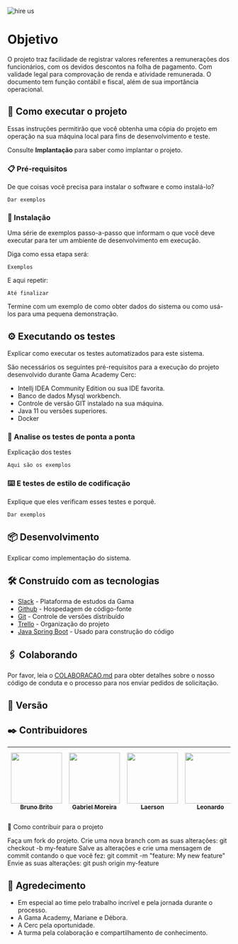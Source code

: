 ![hire us](https://www.softelevation.com/wp-content/uploads/2021/05/Untitled-design-18-2.png)

# Objetivo

O projeto traz facilidade de registrar valores referentes a remunerações dos funcionários, com os devidos descontos na folha de pagamento. Com validade legal para comprovação de renda e atividade remunerada. O documento tem função contábil e fiscal, além de sua importância operacional.

## 🚀  Como executar o projeto

Essas instruções permitirão que você obtenha uma cópia do projeto em operação na sua máquina local para fins de desenvolvimento e teste.

Consulte **Implantação** para saber como implantar o projeto.

### 📋 Pré-requisitos

De que coisas você precisa para instalar o software e como instalá-lo?

```
Dar exemplos
```

### 🔧 Instalação

Uma série de exemplos passo-a-passo que informam o que você deve executar para ter um ambiente de desenvolvimento em execução.

Diga como essa etapa será:

```
Exemplos
```

E aqui repetir:

```
Até finalizar
```
Termine com um exemplo de como obter dados do sistema ou como usá-los para uma pequena demonstração.

## ⚙️ Executando os testes

Explicar como executar os testes automatizados para este sistema.

São necessários os seguintes pré-requisitos para a execução do projeto desenvolvido durante Gama Academy Cerc:

* Intellj IDEA Community Edition ou sua IDE favorita.
* Banco de dados Mysql workbench.
* Controle de versão GIT instalado na sua máquina.
* Java 11 ou versões superiores.
* Docker

### 🔩 Analise os testes de ponta a ponta

Explicação dos testes

```
Aqui são os exemplos
```

### ⌨️ E testes de estilo de codificação

Explique que eles verificam esses testes e porquê.

```
Dar exemplos
```

## 📦 Desenvolvimento

Explicar como implementação do sistema.

## 🛠️ Construído com as tecnologias 

* [Slack](https://img.shields.io/badge/Slack-4A154B?style=for-the-badge&logo=slack&logoColor=white) - Plataforma de estudos da Gama
* [Github](https://img.shields.io/badge/GitHub-100000?style=for-the-badge&logo=github&logoColor=white) - Hospedagem de código-fonte
* [Git](https://img.shields.io/badge/GIT-E44C30?style=for-the-badge&logo=git&logoColor=white) - Controle de versões distribuído
* [Trello](https://img.shields.io/badge/Trello-0052CC?style=for-the-badge&logo=trello&logoColor=white) - Organização do projeto
* [Java Spring Boot](https://img.shields.io/badge/Spring-6DB33F?style=for-the-badge&logo=spring&logoColor=white) - Usado para construção do código

## 🖇️ Colaborando

Por favor, leia o [COLABORACAO.md](https://gist.github.com/usuario/linkParaInfoSobreContribuicoes) para obter detalhes sobre o nosso código de conduta e o processo para nos enviar pedidos de solicitação.

## 📌 Versão


## ✒️  Contribuidores

| [<img src="https://avatars.githubusercontent.com/u/73408388?v=4" width=115><br><sub>Bruno Brito</sub>](hhttps://github.com/brunopbrito31) |  [<img src="https://avatars.githubusercontent.com/u/82125551?v=4" width=115><br><sub>Gabriel Moreira</sub>](https://github.com/Gabriel-kopke-jr) |  [<img src="https://avatars.githubusercontent.com/u/58311661?v=4" width=115><br><sub>Laerson</sub>](https://github.com/laersonjr) |  [<img src="https://avatars.githubusercontent.com/u/53881848?v=4" width=115><br><sub>Leonardo</sub>](https://github.com/LeonardoMeloTI) |  [<img src="https://avatars.githubusercontent.com/u/97760233?v=4" width=115><br><sub>Marcklen Guimarães</sub>](https://github.com/Marcklen) |  [<img src="https://avatars.githubusercontent.com/u/59845047?v=4" width=115><br><sub>Valdeir Camargo</sub>](https://github.com/Camargovf)
| :---: | :---: | :---: | :---: | :---: | :---: |

💪 Como contribuir para o projeto

  Faça um fork do projeto.
  Crie uma nova branch com as suas alterações: git checkout -b my-feature
  Salve as alterações e crie uma mensagem de commit contando o que você fez: git commit -m "feature: My new feature"
  Envie as suas alterações: git push origin my-feature

## 🎁 Agredecimento

* Em especial ao time pelo trabalho incrível e pela jornada durante o processo.
* A Gama Academy, Mariane e Débora.
* A Cerc pela oportunidade.  
* A turma pela colaboração e compartilhamento de conhecimento.

